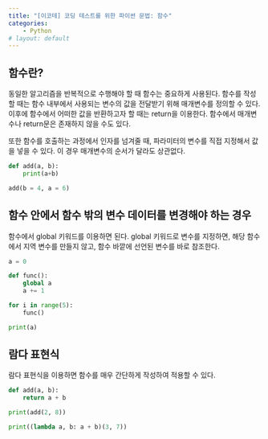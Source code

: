 ```yaml
---
title: "[이코테] 코딩 테스트를 위한 파이썬 문법: 함수"
categories:
    - Python
# layout: default
---
```

함수란?
---

동일한 알고리즘을 반복적으로 수행해야 할 때 함수는 중요하게 사용된다. 함수를 작성할 때는 함수 내부에서 사용되는 변수의 값을 전달받기 위해 매개변수를 정의할 수 있다. 이후에 함수에서 어떠한 값을 반환하고자 할 때는 return을 이용한다. 함수에서 매개변수나 return문은 존재하지 않을 수도 있다.

또한 함수를 호출하는 과정에서 인자를 넘겨줄 때, 파라미터의 변수를 직접 지정해서 값을 넣을 수 있다. 이 경우 매개변수의 순서가 달라도 상관없다.

```python
def add(a, b):
    print(a+b)

add(b = 4, a = 6)
```

함수 안에서 함수 밖의 변수 데이터를 변경해야 하는 경우
---

함수에서 global 키워드를 이용하면 된다. global 키워드로 변수를 지정하면, 해당 함수에서 지역 변수를 만들지 않고, 함수 바깥에 선언된 변수를 바로 참조한다.

```python
a = 0

def func():
    global a
    a += 1

for i in range(5):
    func()

print(a)
```

람다 표현식
---

람다 표현식을 이용하면 함수를 매우 간단하게 작성하여 적용할 수 있다.

```python
def add(a, b):
    return a + b

print(add(2, 8))

print((lambda a, b: a + b)(3, 7))
```
